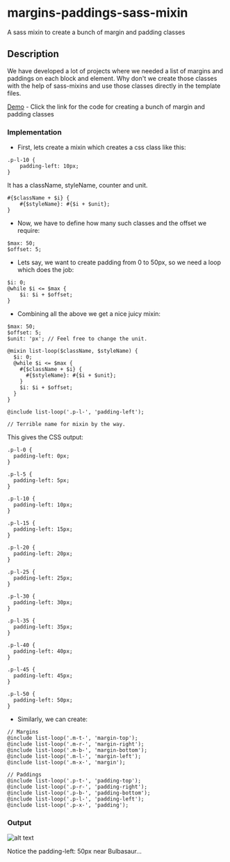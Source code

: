 # margins-paddings-sass-mixin
A sass mixin to create a bunch of margin and padding classes

## Description
We have developed a lot of projects where we needed a list of margins and paddings on each block and element. Why don't we create those classes with the help of sass-mixins and use those classes directly in the template files.

[Demo](https://plnkr.co/edit/6IndCd?p=preview) - Click the link for the code for creating a bunch of margin and padding classes 

### Implementation
* First, lets create a mixin which creates a css class like this:
```
.p-l-10 {
    padding-left: 10px;
}
```
It has a className, styleName, counter and unit.
```
#{$className + $i} { 
    #{$styleName}: #{$i + $unit};
}
```


* Now, we have to define how many such classes and the offset we require:
```
$max: 50;
$offset: 5;
```

* Lets say, we want to create padding from 0 to 50px, so we need a loop which does the job:
```
$i: 0;
@while $i <= $max {
    $i: $i + $offset;
}
```

* Combining all the above we get a nice juicy mixin:
```
$max: 50;
$offset: 5;
$unit: 'px'; // Feel free to change the unit.

@mixin list-loop($className, $styleName) {
  $i: 0;
  @while $i <= $max {
    #{$className + $i} { 
      #{$styleName}: #{$i + $unit};
    }
    $i: $i + $offset;
  }
}

@include list-loop('.p-l-', 'padding-left');

// Terrible name for mixin by the way.

```

This gives the CSS output:
```
.p-l-0 {
  padding-left: 0px;
}

.p-l-5 {
  padding-left: 5px;
}

.p-l-10 {
  padding-left: 10px;
}

.p-l-15 {
  padding-left: 15px;
}

.p-l-20 {
  padding-left: 20px;
}

.p-l-25 {
  padding-left: 25px;
}

.p-l-30 {
  padding-left: 30px;
}

.p-l-35 {
  padding-left: 35px;
}

.p-l-40 {
  padding-left: 40px;
}

.p-l-45 {
  padding-left: 45px;
}

.p-l-50 {
  padding-left: 50px;
}
```

* Similarly, we can create:
```
// Margins
@include list-loop('.m-t-', 'margin-top');
@include list-loop('.m-r-', 'margin-right');
@include list-loop('.m-b-', 'margin-bottom');
@include list-loop('.m-l-', 'margin-left');
@include list-loop('.m-x-', 'margin');

// Paddings
@include list-loop('.p-t-', 'padding-top');
@include list-loop('.p-r-', 'padding-right');
@include list-loop('.p-b-', 'padding-bottom');
@include list-loop('.p-l-', 'padding-left');
@include list-loop('.p-x-', 'padding');
```

### Output

![alt text](http://jerrythimothy.bigjapps.com/margins-paddings-sass-mixin/output.png?v=1)

Notice the padding-left: 50px near Bulbasaur...